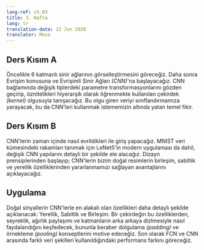 ```yaml
---
lang-ref: ch.03
title: 3. Hafta
lang: tr
translation-date: 12 Jun 2020
translator: Meva
---
```



## Ders Kısım A
<!-- 

We first see a visualization of a 6-layer neural network. Next we begin with the topic of Convolutions and Convolution Neural Networks (CNN). We review several types of parameter transformations in the context of CNNs and introduce the idea of a kernel, which is used to learn features in a hierarchical manner. Thereby allowing us to classify our input data which is the basic idea motivating the use of CNNs.

-->

Öncelikle 6 katmanlı sinir ağlarının görselleştirmesini göreceğiz. Daha sonra Evrişim konusuna ve Evrişimli Sinir Ağları *(CNN)*'na başlayacağız. CNN bağlamında değişik tiplerdeki parametre transformasyonlarını gözden geçirip, öznitelikleri hiyerarşik olarak öğrenmekte kullanılan çekirdek *(kernel)* olgusuyla tanışacağız. Bu olgu giren veriyi sınıflandırmamıza yarayacak, bu da CNN'leri kullanmak istememizin altında yatan temel fikir.

## Ders Kısım B
<!-- 
We give an introduction on how CNNs have evolved over time. We discuss in detail different CNN architectures, including a modern implementation of LeNet5 to exemplify the task of digit recognition on the MNIST dataset. Based on its design principles, we expand on the advantages of CNNs which allows us to exploit the compositionality, stationarity, and locality features of natural images.
-->
CNN'lerin zaman içinde nasıl evrildikleri ile giriş yapacağız. MNIST veri kümesindeki rakamları tanımak için LeNet5'in modern uygulaması da dahil, değişik CNN yapılarını detaylı bir şekilde ele alacağız. Dizayn prensiplerinden başlayıp; CNN'lerin bizim doğal resimlerin birleşim, sabitlik ve yerellik özelliklerinden yararlanmamızı sağlayan avantajlarını açıklayacağız.

## Uygulama
<!-- 
Properties of natural signals that are most relevant to CNNs are discussed in more detail, namely: Locality, Stationarity, and Compositionality. We explore precisely how a kernel exploits these features through sparsity, weight sharing and the stacking of layers, as well as motivate the concepts of padding and pooling. Finally, a performance comparison between FCN and CNN was done for different data modalities.
-->
Doğal sinyallerin CNN'lerle en alakalı olan özellikleri daha detaylı şekilde açıklanacak: Yerellik, Sabitlik ve Birleşim. Bir çekirdeğin bu özelliklerden, seyreklik, ağırlık paylaşımı ve katmanların arka arkaya dizlmesiyle nasıl faydalandığını keşfedecek, bununla beraber dolgulama *(padding)* ve örnekleme *(pooling)* konseptlerini motive edeceğiz. Son olarak FCN ve CNN arasında farklı veri şekilleri kullanıldığındaki performans farkını göreceğiz.